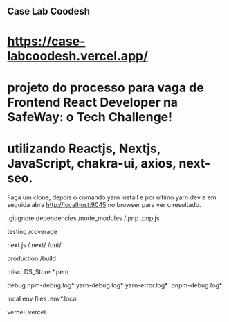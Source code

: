 ## Case Lab Coodesh

# https://case-labcoodesh.vercel.app/

# projeto do processo para vaga de Frontend React Developer na SafeWay: o Tech Challenge!
# utilizando Reactjs, Nextjs, JavaScript, chakra-ui, axios, next-seo.

 Faça um clone, depois o comando yarn install 
 e por ultimo yarn dev 
 e em seguida
 abra [http://localhost:9045](http://localhost:9045) no browser para ver o resultado.


.gitignore
dependencies
/node_modules
/.pnp
.pnp.js

testing
/coverage

next.js
/.next/
/out/

production
/build

misc
.DS_Store
*.pem

debug
npm-debug.log*
yarn-debug.log*
yarn-error.log*
.pnpm-debug.log*

local env files
.env*.local

vercel
.vercel
